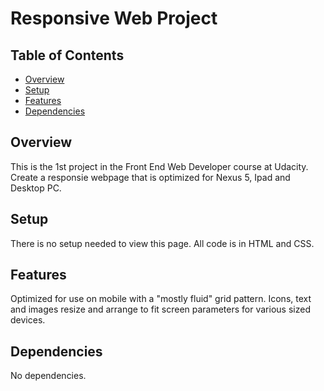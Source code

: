 # Responsive Web Project

## Table of Contents

* [Overview](#overview)
* [Setup](#setup)
* [Features](#features)
* [Dependencies](#dependencies)
## Overview

This is the 1st project in the Front End Web Developer course at Udacity.  Create a responsie webpage that is optimized for Nexus 5, Ipad and Desktop PC.

## Setup

There is no setup needed to view this page.  All code is in HTML and CSS.

## Features

Optimized for use on mobile with a "mostly fluid" grid pattern.  Icons, text and images resize and arrange to fit screen parameters for various sized devices.

## Dependencies

No dependencies.
